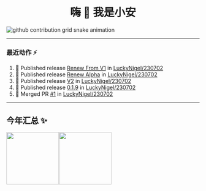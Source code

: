 <h1 align="center">嗨 👋  我是小安</h1>

<picture>
  <source media="(prefers-color-scheme: dark)" srcset="https://raw.githubusercontent.com/luckynigel/luckynigel/output/github-contribution-grid-snake-dark.svg">
  <source media="(prefers-color-scheme: light)" srcset="https://raw.githubusercontent.com/luckynigel/luckynigel/output/github-contribution-grid-snake.svg">
  <img alt="github contribution grid snake animation" src="https://raw.githubusercontent.com/luckynigel/luckynigel/output/github-contribution-grid-snake.svg">
</picture>


---

### 最近动作 :zap: 

<!--START_SECTION:activity-->
1. 🚀 Published release [Renew From V1](https://github.com/LuckyNigel/230702/releases/tag/beta.a.0.2.1) in [LuckyNigel/230702](https://github.com/LuckyNigel/230702)
2. 🚀 Published release [Renew Alpha](https://github.com/LuckyNigel/230702/releases/tag/alpha) in [LuckyNigel/230702](https://github.com/LuckyNigel/230702)
3. 🚀 Published release [V2](https://github.com/LuckyNigel/230702/releases/tag/beta.a.0.2.1) in [LuckyNigel/230702](https://github.com/LuckyNigel/230702)
4. 🚀 Published release [0.1.9](https://github.com/LuckyNigel/230702/releases/tag/0.1.9) in [LuckyNigel/230702](https://github.com/LuckyNigel/230702)
5. 🎉 Merged PR [#1](https://github.com/LuckyNigel/230702/pull/1) in [LuckyNigel/230702](https://github.com/LuckyNigel/230702)
<!--END_SECTION:activity-->

---


## 今年汇总 ✨

<img align="" height="137px" src="https://github-readme-stats.vercel.app/api?username=luckynigel&hide_title=true&hide_border=true&show_icons=true&include_all_commits=true&line_height=21&bg_color=0,EC6C6C,FFD479,FFFC79,73FA79&theme=graywhite&locale=cn" /><img align="" height="137px" src="https://github-readme-stats.vercel.app/api/top-langs/?username=luckynigel&hide_title=true&hide_border=true&layout=compact&bg_color=0,73FA79,73FDFF,D783FF&theme=graywhite&locale=cn" />
